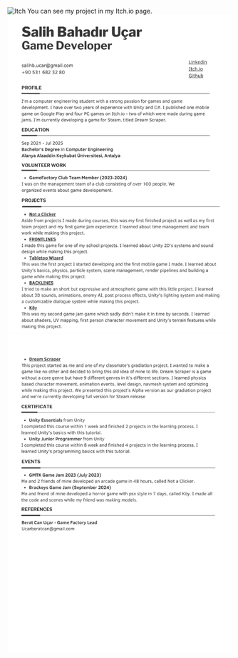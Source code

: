 ![Itch](https://psben2.itch.io/) You can see my project in my Itch.io page.
![CV1](CV-1.png)
![CV2](CV-2.png)
